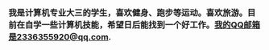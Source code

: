 ### 我是计算机专业大三的学生，喜欢健身、跑步等运动。喜欢旅游。目前在自学一些计算机技能，希望日后能找到一个好工作。我的QQ邮箱是2336355920@qq.com.

<!--
**12lzy09/12lzy09** is a ✨ _special_ ✨ repository because its `README.md` (this file) appears on your GitHub profile.

Here are some ideas to get you started:

- 🔭 I’m currently working on ...
- 🌱 I’m currently learning ...
- 👯 I’m looking to collaborate on ...
- 🤔 I’m looking for help with ...
- 💬 Ask me about ...
- 📫 How to reach me: ...
- 😄 Pronouns: ...
- ⚡ Fun fact: ...
-->
